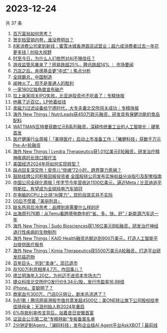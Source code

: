 # 2023-12-24

共 37 条

<!-- BEGIN 36KR -->
<!-- 最后更新时间 2023-12-24 13:04:37 +0800 -->
1. [百万富翁如何思考？](https://36kr.com/p/2498060421896322)
1. [贺岁档营销内卷，谁没卷明白？](https://36kr.com/p/2571728573605256)
1. [8家消费公司拿到新钱；蜜雪冰城香港首店试营业；超六成消费者过去一年花更多钱 | 创投大视野](https://36kr.com/p/2572753705477509)
1. [时至今日，为什么人们依然对AI不够信任？](https://36kr.com/p/2572578811831686)
1. [游戏监管风暴来了？网易跌超25%，腾讯跌超14% ｜ 市场要闻](https://36kr.com/p/2571607351944576)
1. [万店之后，肯德基会更“中式”丨焦点分析](https://36kr.com/p/2567259605820801)
1. [全球霸总，中国制造](https://36kr.com/p/2572553099093381)
1. [闻神火了，但不是普通人的胜利](https://36kr.com/p/2573968321701512)
1. [一家180亿独角兽宣布破产](https://36kr.com/p/2573090979194498)
1. [拉上亲家闯关IPO失败，比亚迪投资也不吃香了｜专精快报](https://36kr.com/p/2574092620490115)
1. [他募了近百亿，LP抢着给钱](https://36kr.com/p/2572831914730882)
1. [卖磁力过滤设备给宁德时代，大专夫妻北交所闯关成功｜专精快报](https://36kr.com/p/2574090521962120)
1. [海外 New Things | NutriLeads获450万欧元融资，研发具有保健功能的食品配料](https://36kr.com/p/2573027005425027)
1. [WATTMAN瓦特曼获数亿元B系列融资，深耕传统重工业的人工智能化｜硬氪首发](https://36kr.com/p/2574085077280133)
1. [医疗健康行业周报 |「美呀医疗」启动上市准备工作；「曦健科技」获数千万元Pre-A+轮融资](https://36kr.com/p/2572009871189641)
1. [海外 New Things | Lyndra Therapeutics获1.01亿美元E轮融资，研发治疗精神疾病的长效口服疗法](https://36kr.com/p/2573031235298944)
1. [美国经济2024年将如何实现转型？](https://36kr.com/p/2572824308442761)
1. [踩点回复深交所！安奈儿“惊魂”72小时，跨界算力惹祸？](https://36kr.com/p/2572684541206406)
1. [鼓励挂牌公司积极回报投资者 全国股转公司发布实施权益分派指引及配套指南](https://36kr.com/p/2572625052558979)
1. [中国公司全球化周报 | 传字节今年营收达1100亿美元，逼近Meta / 比亚迪追平特斯拉，有望成为全球纯电汽车销冠](https://36kr.com/p/2573183146321288)
1. [在电脑的CPU上比拼“AI算力”，现阶段其实并不实际](https://36kr.com/p/2573442207556992)
1. [00后不惯着「美丽刑具」](https://36kr.com/p/2571714562598537)
1. [联名热背后冷思考：品牌到底需要什么样的IP](https://36kr.com/p/2571700074079622)
1. [出海周刊76期｜从Temu看跨境电商中的“省、多、快、好” / 新能源汽车这一年](https://36kr.com/p/2571858773698179)
1. [海外 New Things | Sudo Biosciences获1.16亿美元B轮融资，研发治疗神经退行性疾病的生物制剂](https://36kr.com/p/2570157157098880)
1. [海外 New Things | KAID Health融资总额达到900万美元，打造人工智能平台提供医疗服务](https://36kr.com/p/2567630216291972)
1. [海外 New Things | Kimia Therapeutics获5500万美元A轮融资，打造平台研发抗癌药物](https://36kr.com/p/2570153825412481)
1. [百年巨头，穷到“卖身”，现已退市](https://36kr.com/p/2571744698705543)
1. [存100万利息相差4.7万，咋回事儿？](https://36kr.com/p/2571771840488835)
1. [德兰明海年入20亿，为何迈不进资本市场大门](https://36kr.com/p/2571778809603718)
1. [捷众科技北交所IPO发行价9.34元/股，发行市盈率16.98倍](https://36kr.com/p/2571838201734529)
1. [iPhone，变聪明了？](https://36kr.com/p/2571736982855817)
1. [商家血亏300万，门店0元转让，剧本杀凉透了？](https://36kr.com/p/2571805471745417)
1. [9点1氪丨腾讯网易港股市值共蒸发超4500亿；美ONE转让旗下公司股权给李佳琦母亲；天涯创始人称2024年重启](https://36kr.com/p/2572630260278914)
1. [6%存款利率传言背后，站着昔日安徽首富](https://36kr.com/p/2571783738598784)
1. [证监会公示第二批“专精特新”专板备案名单](https://36kr.com/p/2572621831480961)
1. [2分钟定制Agent，「澜码科技」发布企业级AI Agent平台AskXBOT | 最前线](https://36kr.com/p/2570224293930373)
<!-- END 36KR -->